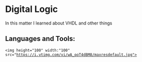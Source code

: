 # Digital Logic 

In this matter I learned about VHDL and other things

## Languages and Tools:    

<code><img height="100" width:"100" src="https://i.ytimg.com/vi/wA_ooT4dBM8/maxresdefault.jpg"></code>
